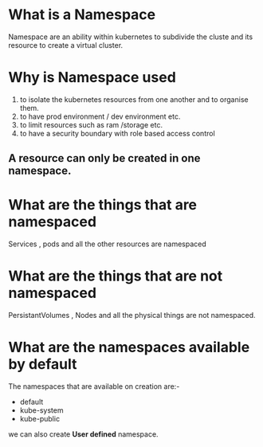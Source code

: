 # What is a Namespace
Namespace are  an ability within kubernetes to subdivide the cluste and its resource to create a virtual cluster.

# Why is Namespace used
1) to isolate the kubernetes resources  from one another and to organise them.
2) to have prod environment / dev environment etc.
3) to limit resources such as ram /storage etc.
4) to have a security boundary with role based access control

## A resource can only be created in one namespace.

# What are the things that are namespaced
Services , pods and all the other resources are namespaced

# What are the things that are not namespaced
PersistantVolumes , Nodes and all the physical things are not namespaced.

# What are the namespaces available by default
The namespaces that are available on creation are:-
- default
- kube-system
- kube-public

we can also create **User defined** namespace.

